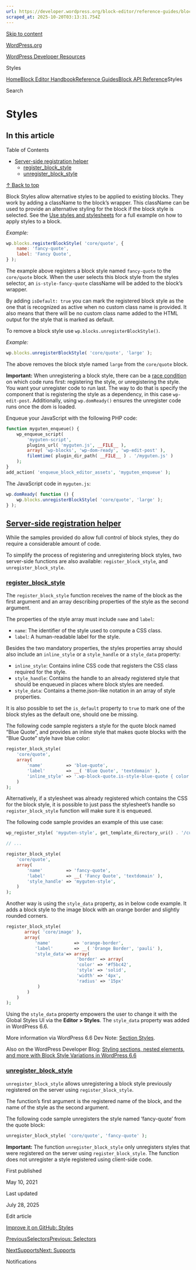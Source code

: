 ```yaml
---
url: https://developer.wordpress.org/block-editor/reference-guides/block-api/block-styles
scraped_at: 2025-10-20T03:13:31.754Z
---
```


[Skip to content](https://developer.wordpress.org/block-editor/reference-guides/block-api/block-styles/#wp--skip-link--target)

[WordPress.org](https://wordpress.org/)

[WordPress Developer Resources](https://developer.wordpress.org/)

Styles


[Home](https://developer.wordpress.org/)[Block Editor Handbook](https://developer.wordpress.org/block-editor/)[Reference Guides](https://developer.wordpress.org/block-editor/reference-guides/)[Block API Reference](https://developer.wordpress.org/block-editor/reference-guides/block-api/)Styles

Search

# Styles

## In this article

Table of Contents

- [Server-side registration helper](https://developer.wordpress.org/block-editor/reference-guides/block-api/block-styles/#server-side-registration-helper)
  - [register\_block\_style](https://developer.wordpress.org/block-editor/reference-guides/block-api/block-styles/#register_block_style)
  - [unregister\_block\_style](https://developer.wordpress.org/block-editor/reference-guides/block-api/block-styles/#unregister_block_style)

[↑ Back to top](https://developer.wordpress.org/block-editor/reference-guides/block-api/block-styles/#wp--skip-link--target)

Block Styles allow alternative styles to be applied to existing blocks. They work by adding a className to the block’s wrapper. This className can be used to provide an alternative styling for the block if the block style is selected. See the [Use styles and stylesheets](https://developer.wordpress.org/block-editor/how-to-guides/block-tutorial/applying-styles-with-stylesheets/) for a full example on how to apply styles to a block.

_Example:_

```js
wp.blocks.registerBlockStyle( 'core/quote', {
    name: 'fancy-quote',
    label: 'Fancy Quote',
} );

```

The example above registers a block style named `fancy-quote` to the `core/quote` block. When the user selects this block style from the styles selector, an `is-style-fancy-quote` className will be added to the block’s wrapper.

By adding `isDefault: true` you can mark the registered block style as the one that is recognized as active when no custom class name is provided. It also means that there will be no custom class name added to the HTML output for the style that is marked as default.

To remove a block style use `wp.blocks.unregisterBlockStyle()`.

_Example:_

```js
wp.blocks.unregisterBlockStyle( 'core/quote', 'large' );

```

The above removes the block style named `large` from the `core/quote` block.

**Important:** When unregistering a block style, there can be a [race condition](https://en.wikipedia.org/wiki/Race_condition) on which code runs first: registering the style, or unregistering the style. You want your unregister code to run last. The way to do that is specify the component that is registering the style as a dependency, in this case `wp-edit-post`. Additionally, using `wp.domReady()` ensures the unregister code runs once the dom is loaded.

Enqueue your JavaScript with the following PHP code:

```php
function myguten_enqueue() {
    wp_enqueue_script(
        'myguten-script',
        plugins_url( 'myguten.js', __FILE__ ),
        array( 'wp-blocks', 'wp-dom-ready', 'wp-edit-post' ),
        filemtime( plugin_dir_path( __FILE__ ) . '/myguten.js' )
    );
}
add_action( 'enqueue_block_editor_assets', 'myguten_enqueue' );

```

The JavaScript code in `myguten.js`:

```js
wp.domReady( function () {
    wp.blocks.unregisterBlockStyle( 'core/quote', 'large' );
} );

```

## [Server-side registration helper](https://developer.wordpress.org/block-editor/reference-guides/block-api/block-styles/\#server-side-registration-helper)

While the samples provided do allow full control of block styles, they do require a considerable amount of code.

To simplify the process of registering and unregistering block styles, two server-side functions are also available: `register_block_style`, and `unregister_block_style`.

### [register\_block\_style](https://developer.wordpress.org/block-editor/reference-guides/block-api/block-styles/\#register_block_style)

The `register_block_style` function receives the name of the block as the first argument and an array describing properties of the style as the second argument.

The properties of the style array must include `name` and `label`:

- `name`: The identifier of the style used to compute a CSS class.
- `label`: A human-readable label for the style.

Besides the two mandatory properties, the styles properties array should also include an `inline_style` or a `style_handle` or a `style_data` property:

- `inline_style`: Contains inline CSS code that registers the CSS class required for the style.
- `style_handle`: Contains the handle to an already registered style that should be enqueued in places where block styles are needed.
- `style_data`: Contains a theme.json-like notation in an array of style properties.

It is also possible to set the `is_default` property to `true` to mark one of the block styles as the default one, should one be missing.

The following code sample registers a style for the quote block named “Blue Quote”, and provides an inline style that makes quote blocks with the “Blue Quote” style have blue color:

```php
register_block_style(
    'core/quote',
    array(
        'name'         => 'blue-quote',
        'label'        => __( 'Blue Quote', 'textdomain' ),
        'inline_style' => '.wp-block-quote.is-style-blue-quote { color: blue; }',
    )
);

```

Alternatively, if a stylesheet was already registered which contains the CSS for the block style, it is possible to just pass the stylesheet’s handle so `register_block_style` function will make sure it is enqueued.

The following code sample provides an example of this use case:

```php
wp_register_style( 'myguten-style', get_template_directory_uri() . '/custom-style.css' );

// ...

register_block_style(
    'core/quote',
    array(
        'name'         => 'fancy-quote',
        'label'        => __( 'Fancy Quote', 'textdomain' ),
        'style_handle' => 'myguten-style',
    )
);

```

Another way is using the `style_data` property, as in below code example. It adds a block style to the image block with an orange border and slightly rounded corners.

```php
register_block_style(
       array( 'core/image' ),
       array(
           'name'         => 'orange-border',
           'label'        => __( 'Orange Border', 'pauli' ),
           'style_data'=> array(
                           'border' => array(
                           'color' => '#f5bc42',
                           'style' => 'solid',
                           'width' => '4px',
                           'radius' => '15px'
            )
        )
    )
);

```

Using the `style_data` property empowers the user to change it with the Global Styles UI via the **Editor > Styles**. The `style_data` property was added in WordPress 6.6.

More information via WordPress 6.6 Dev Note: [Section Styles](https://make.wordpress.org/core/2024/06/24/section-styles/).

Also on the WordPress Developer Blog: [Styling sections, nested elements, and more with Block Style Variations in WordPress 6.6](https://developer.wordpress.org/news/2024/06/styling-sections-nested-elements-and-more-with-block-style-variations-in-wordpress-6-6/)

### [unregister\_block\_style](https://developer.wordpress.org/block-editor/reference-guides/block-api/block-styles/\#unregister_block_style)

`unregister_block_style` allows unregistering a block style previously registered on the server using `register_block_style`.

The function’s first argument is the registered name of the block, and the name of the style as the second argument.

The following code sample unregisters the style named ‘fancy-quote’ from the quote block:

```php
unregister_block_style( 'core/quote', 'fancy-quote' );

```

**Important:** The function `unregister_block_style` only unregisters styles that were registered on the server using `register_block_style`. The function does not unregister a style registered using client-side code.

First published

May 10, 2021

Last updated

July 28, 2025

Edit article

[Improve it on GitHub: Styles](https://github.com/WordPress/gutenberg/edit/trunk/docs/reference-guides/block-api/block-styles.md)

[PreviousSelectorsPrevious: Selectors](https://developer.wordpress.org/block-editor/reference-guides/block-api/block-selectors/)

[NextSupportsNext: Supports](https://developer.wordpress.org/block-editor/reference-guides/block-api/block-supports/)

Notifications